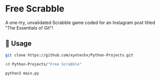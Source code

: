 # Free Scrabble
A one-try, unvalidated Scrabble game coded for an Instagram post titled "The Essentials of Git"!

## 🔨 Usage
```bash
git clone https://github.com/xyntechx/Python-Projects.git
```

```bash
cd Python-Projects/"Free Scrabble"
```

```bash
python3 main.py
```
